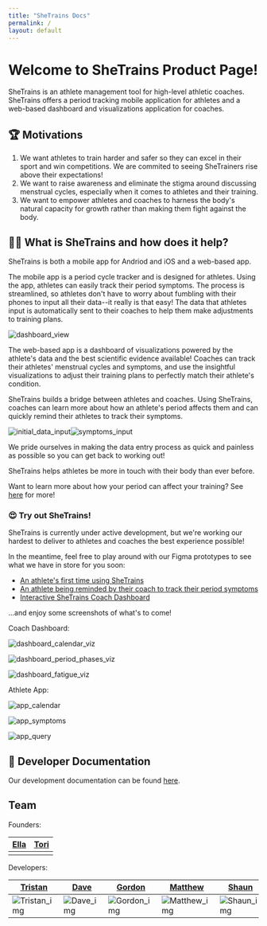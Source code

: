 ```yaml
---
title: "SheTrains Docs"
permalink: /
layout: default
---
```


# Welcome to SheTrains Product Page!
SheTrains is an athlete management tool for high-level athletic coaches. SheTrains offers a period tracking mobile application for athletes and a web-based dashboard and visualizations application for coaches.

## :trophy: Motivations
   1. We want athletes to train harder and safer so they can excel in their sport and win competitions. We are commited to seeing SheTrainers rise above their expectations!
   2. We want to raise awareness and eliminate the stigma around discussing menstrual cycles, especially when it comes to athletes and their training.
   3. We want to empower athletes and coaches to harness the body's natural capacity for growth rather than making them fight against the body.

## :weight_lifting_woman: What is SheTrains and how does it help?
SheTrains is both a mobile app for Andriod and iOS and a web-based app.

The mobile app is a period cycle tracker and is designed for athletes. Using the app, athletes can easily track their period symptoms. The process is streamlined, so athletes don't have to worry about fumbling with their phones to input all their data--it really is that easy! The data that athletes input is automatically sent to their coaches to help them make adjustments to training plans.

![dashboard_view](/docs/assets/imgs/dashboard_view.gif)

The web-based app is a dashboard of visualizations powered by the athlete's data and the best scientific evidence available! Coaches can track their athletes' menstrual cycles and symptoms, and use the insightful visualizations to adjust their training plans to perfectly match their athlete's condition.

SheTrains builds a bridge between athletes and coaches. Using SheTrains, coaches can learn more about how an athlete's period affects them and can quickly remind their athletes to track their symptoms.

![initial_data_input](/docs/assets/imgs/initial_data_input.gif)![symptoms_input](/docs/assets/imgs/symptoms_input.gif)

We pride ourselves in making the data entry process as quick and painless as possible so you can get back to working out!

SheTrains helps athletes be more in touch with their body than ever before.

Want to learn more about how your period can affect your training? See [here](period_training_impacts.md) for more!

### :heart_eyes: Try out SheTrains!

SheTrains is currently under active development, but we're working our hardest to deliver to athletes and coaches the best experience possible!

In the meantime, feel free to play around with our Figma prototypes to see what we have in store for you soon:
- [An athlete's first time using SheTrains](https://www.figma.com/proto/7DlVf29q5uVEQFIar38SYF/SheTrains-Prototype?node-id=250%3A389&scaling=scale-down&page-id=248%3A68&starting-point-node-id=250%3A389)
- [An athlete being reminded by their coach to track their period symptoms](https://www.figma.com/proto/7DlVf29q5uVEQFIar38SYF/SheTrains-Prototype?node-id=294%3A2228&scaling=scale-down&page-id=294%3A1182&starting-point-node-id=294%3A2228)
- [Interactive SheTrains Coach Dashboard](https://www.figma.com/proto/7DlVf29q5uVEQFIar38SYF/SheTrains-Prototype?node-id=582%3A2211&scaling=scale-down&page-id=582%3A2210&starting-point-node-id=582%3A2211)

...and enjoy some screenshots of what's to come!

Coach Dashboard:

![dashboard_calendar_viz](/docs/assets/imgs/dashboard_calendar_viz.png)

![dashboard_period_phases_viz](/docs/assets/imgs/dashboard_period_phases_viz.png)

![dashboard_fatigue_viz](/docs/assets/imgs/dashboard_fatigue_viz.png)

Athlete App:

![app_calendar](/docs/assets/imgs/app_calendar.png)

![app_symptoms](/docs/assets/imgs/app_symptoms.png)

![app_query](/docs/assets/imgs/app_query.png)

## :book: Developer Documentation
Our development documentation can be found [here](dev_docs.md).

## Team
Founders:

| [Ella](https://www.linkedin.com/in/ella-stephen-2274b9230) | [Tori](https://www.linkedin.com/in/tori-kalyniuk-9554aa179) |
| ---- | ---- |
|      |      |

Developers: 

| [Tristan](https://github.com/cusitristan)| [Dave](https://github.com/NewcDukem) | [Gordon](https://github.com/gordonchiang) | [Matthew](https://github.com/matthewvb77) | [Shaun](https://github.com/LivingInLimbo) |
| ---------------------------------------- | ------------------------------------ | ----------------------------------------- | ----------------------------------------- | ---------------------------------------- |
|![Tristan_img](/docs/assets/imgs/Tristan_img.png)|![Dave_img](/docs/assets/imgs/Dave_img.png)|![Gordon_img](/docs/assets/imgs/Gordon_img.png)|![Matthew_img](/docs/assets/imgs/Matthew_img.png)|![Shaun_img](/docs/assets/imgs/Shaun_img.png)|
